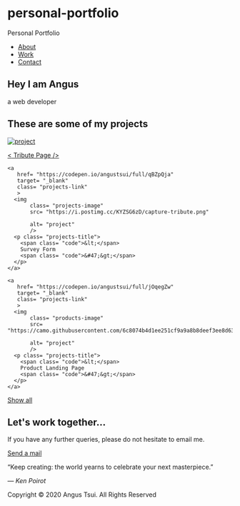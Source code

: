 # personal-portfolio
Personal Portfolio

<link href="https://fonts.googleapis.com/css2?family=Poppins:ital,wght@0,300;0,400;1,200&display=swap" rel="stylesheet">

<link href="https://fonts.googleapis.com/css2?family=Raleway:wght@700&display=swap" rel="stylesheet">

<nav id= "navbar" class= "nav">
  <ul class= "nav-list">
    <li>
      <a href= "#welcome-section">About</a>
      </li>
    <li>
      <a href= "#projects">Work</a>
    </li>
    <li>
      <a href= "#contact">Contact</a>
    </li>
  </ul>
</nav>

<section id= "welcome-section" class= "welcome-section">
  <h1>Hey I am Angus</h1>
  <p> a web developer</p>
</section>

<section id= "projects" class= "projects-section">
  <h2 class= "projects-section-header">These are some of my projects</h2>
  
  <div class= "projects-grid">
    <a 
       href= "https://codepen.io/angustsui/full/VwajPgd"
       target= "_blank"
       class= "projects-link"
       >
      <img
           class= "projects-image"
           src= "https://i.postimg.cc/Y2L3s9c7/Capture-tribute.jpg"
           alt= "project"
           />
      <p class= "project-title">
        <span class= "code">&lt;</span>
        Tribute Page
        <spam class= "code">&#47;&gt;</span>
      </p>
    </a>
    
    <a
       href= "https://codepen.io/angustsui/full/qBZpQja"
       target= "_blank"
       class= "projects-link"
       >
      <img
           class= "projects-image"
           src= "https://i.postimg.cc/KYZSG6zD/capture-tribute.png"
           
           alt= "project"
           />
      <p class= "projects-title">
        <span class= "code">&lt;</span>
        Survey Form
        <span class= "code">&#47;&gt;</span>
      </p>
    </a>
 
    <a
       href= "https://codepen.io/angustsui/full/jOqegZw"
       target= "_blank"
       class= "projects-link"
       >
      <img
           class= "products-image"
           src= "https://camo.githubusercontent.com/6c8074b4d1ee251cf9a9a8b8deef3ee8d6392821/68747470733a2f2f692e706f7374696d672e63632f4b76537863724c732f556e7469746c65642e706e67"
           
           alt= "project"
           />
      <p class= "projects-title">
        <span class= "code">&lt;</span>
        Product Landing Page
        <span class= "code">&#47;&gt;</span>
      </p>
    </a>
  </div>
  
  <a
     href= "https://codepen.io/angustsui"
     class= "btn btn-show-all"
     target= "/blank"
     >Show all<i class="fas fa-chevron-right"></i></a>
</section>

<section id= "contact" class= "contact-section">
  <div class= "contact-section-header">
    <h2>Let's work together...</h2>
    <p>If you have any further queries, please do not hesitate to email me.</p>
  </div>
  <div class= "contact-link">
    <a 
       href= "mailto:info.angustsui@gmail.com"
       class= "btn contact-detail"><i class="fas fa-at"></i>Send a mail</a>
  </div>
</section>

<footer>
  <p><i class="fas fa-5x fa-quote-left"></i>
“Keep creating: the world yearns to celebrate your next masterpiece.” </p>
  <cite>― Ken Poirot</cite>
  <p>
  Copyright &copy; 2020 Angus Tsui. All Rights Reserved<i class="fab fa-adn"></i> 
</p>
</footer>
